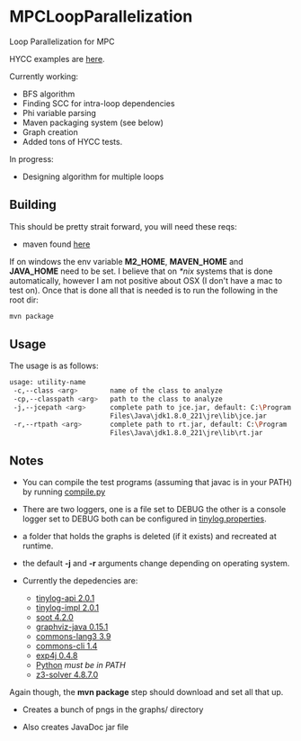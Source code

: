 # MPCLoopParallelization

Loop Parallelization for MPC

HYCC examples are [here](https://gitlab.com/securityengineering/HyCC/-/tree/master/examples).

Currently working:

* BFS algorithm
* Finding SCC for intra-loop dependencies
* Phi variable parsing
* Maven packaging system (see below)
* Graph creation
* Added tons of HYCC tests.

In progress:

* Designing algorithm for multiple loops


## Building

This should be pretty strait forward, you will need these reqs:

* maven found [here](https://maven.apache.org/install.html)

If on windows the env variable **M2_HOME**, **MAVEN_HOME** and **JAVA_HOME** need to be set.
I believe that on _*nix_ systems that is done automatically, however I am not positive about OSX 
(I don't have a mac to test on). Once that is done all that is needed is to run the following in the root dir:
```bash
mvn package
```

## Usage

The usage is as follows:
```bash
usage: utility-name
 -c,--class <arg>        name of the class to analyze
 -cp,--classpath <arg>   path to the class to analyze
 -j,--jcepath <arg>      complete path to jce.jar, default: C:\Program
                         Files\Java\jdk1.8.0_221\jre\lib\jce.jar
 -r,--rtpath <arg>       complete path to rt.jar, default: C:\Program
                         Files\Java\jdk1.8.0_221\jre\lib\rt.jar
```

## Notes

* You can compile the test programs (assuming that javac is in your PATH) by running
[compile.py](https://github.com/FireElementalNE/MPCLoopParallelization/blob/master/compile.py)

* There are two loggers, one is a file set to DEBUG the other is a console logger set to DEBUG both can be configured in [tinylog.properties](https://github.com/FireElementalNE/MPCLoopParallelization/blob/master/src/main/resources/tinylog.properties).

* a folder that holds the graphs is deleted (if it exists) and recreated at runtime.

* the default **-j** and **-r** arguments change depending on operating system.

* Currently the depedencies are:
    * [tinylog-api 2.0.1](https://mvnrepository.com/artifact/org.tinylog/tinylog-api/2.0.1)
    * [tinylog-impl 2.0.1](https://mvnrepository.com/artifact/org.tinylog/tinylog-impl/2.0.1)
    * [soot 4.2.0](https://mvnrepository.com/artifact/ca.mcgill.sable/soot/4.1.0)
    * [graphviz-java 0.15.1](https://mvnrepository.com/artifact/guru.nidi/graphviz-java/0.15.1)
    * [commons-lang3 3.9](https://mvnrepository.com/artifact/org.apache.commons/commons-lang3/3.9)
    * [commons-cli 1.4](https://mvnrepository.com/artifact/commons-cli/commons-cli/1.4)
    * [exp4j 0.4.8](https://mvnrepository.com/artifact/net.objecthunter/exp4j/0.4.8)
    * [Python](https://www.python.org/) *must be in PATH*
    * [z3-solver 4.8.7.0](https://pypi.org/project/z3-solver/)

Again though, the **mvn package** step should download and set all that up.

* Creates a bunch of pngs in the graphs/ directory

* Also creates JavaDoc jar file

